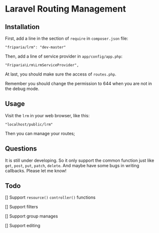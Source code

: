 # Laravel Routing Management

## Installation

First, add a line in the section of `require` in `composer.json` file:

    "friparia/lrm": "dev-master"

Then, add a line of service provider in `app/config/app.php`:
    
    "Friparia\Lrm\LrmServiceProvider",

At last, you should make sure the access of `routes.php`.

Remember you should change the permission to 644 when you are not in the debug mode.

## Usage

Visit the `lrm` in your web browser, like this:

    "localhost/public/lrm"

Then you can manage your routes;

## Questions

It is still under developing. So it only support the common function just like `get`, `post`, `put`, `patch`, `delete`. And maybe have some bugs in writing callbacks. Please let me know!

## Todo

[] Support `resource()` `controller()` functions

[] Support filters

[] Support group manages

[] Support editing

